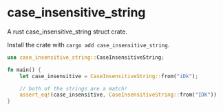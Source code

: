 # case_insensitive_string

A rust case_insensitive_string struct crate.

Install the crate with `cargo add case_insensitive_string`.

```rust
use case_insensitive_string::CaseInsensitiveString;

fn main() {
    let case_insensitive = CaseInsensitiveString::from("iDk");

    // both of the strings are a match!
    assert_eq!(case_insensitive, CaseInsensitiveString::from("IDK"))
}
```